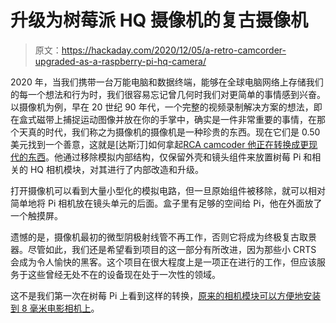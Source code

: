 # 升级为树莓派 HQ 摄像机的复古摄像机

> 原文：<https://hackaday.com/2020/12/05/a-retro-camcorder-upgraded-as-a-raspberry-pi-hq-camera/>

2020 年，当我们携带一台万能电脑和数据终端，能够在全球电脑网络上存储我们的每一个想法和行为时，我们很容易忘记曾几何时我们对更简单的事情感到兴奋。以摄像机为例，早在 20 世纪 90 年代，一个完整的视频录制解决方案的想法，即在盒式磁带上捕捉运动图像并放在你的手掌中，确实是一件非常重要的事情，在那个天真的时代，我们称之为摄像机的摄像机是一种珍贵的东西。现在它们是 0.50 美元找到一个善意，这就是[达斯汀]如何拿起[RCA camcoder 他正在转换成更现代的东西](https://hackaday.io/project/176078-90s-raspberry-camcorder)。他通过移除模拟内部结构，仅保留外壳和镜头组件来放置树莓 Pi 和相关的 HQ 相机模块，对其进行了内部改造和升级。

打开摄像机可以看到大量小型化的模拟电路，但一旦原始组件被移除，就可以相对简单地将 Pi 相机放在镜头单元的后面。盒子里有足够的空间给 Pi，他在外面放了一个触摸屏。

遗憾的是，摄像机最初的微型阴极射线管不再工作，否则它将成为终极复古取景器。尽管如此，我们还是希望看到项目的这一部分有所改进，因为那些小 CRTS 会成为令人愉快的黑客。这个项目在很大程度上是一项正在进行的工作，但应该服务于这些曾经无处不在的设备现在处于一次性的领域。

这不是我们第一次在树莓 Pi 上看到这样的转换，[原来的相机模块可以方便地安装到 8 毫米电影相机上](https://hackaday.com/2016/03/16/vintage-8mm-camera-now-powered-by-raspberry-pi/)。